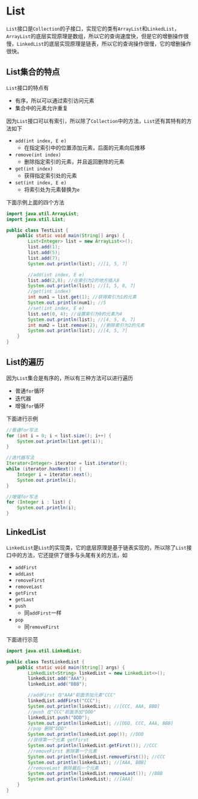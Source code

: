 # List

`List`接口是`Collection`的子接口，实现它的类有`ArrayList`和`LinkedList`，`ArrayList`的底层实现原理是数组，所以它的查询速度快，但是它的增删操作很慢，`LinkedList`的底层实现原理是链表，所以它的查询操作很慢，它的增删操作很快。

## List集合的特点

`List`接口的特点有

- 有序，所以可以通过索引访问元素
- 集合中的元素允许重复

因为`List`接口可以有索引，所以除了`Collection`中的方法，`List`还有其特有的方法如下

- `add(int index, E e)`
  - 在指定索引中的位置添加元素，后面的元素向后推移
- `remove(int index)`
  - 删除指定索引的元素，并且返回删除的元素
- `get(int index)`
  - 获得指定索引处的元素
- `set(int index, E e)`
  - 将索引处为元素替换为`e`

下面示例上面的四个方法

```java
import java.util.ArrayList;
import java.util.List;

public class TestList {
    public static void main(String[] args) {
        List<Integer> list = new ArrayList<>();
        list.add(1);
        list.add(5);
        list.add(7);
        System.out.println(list); //[1, 5, 7]

        //add(int index, E e)
        list.add(2,8); //在索引为2的地方插入8
        System.out.println(list); //[1, 5, 8, 7]
        //get(int index)
        int num1 = list.get(1); //获得索引为1的元素
        System.out.println(num1); //5
        //set(int index, E e)
        list.set(0, 4); //设置索引为0的元素为4
        System.out.println(list); //[4, 5, 8, 7]
        int num2 = list.remove(2); //删除索引为2的元素
        System.out.println(list); //[4, 5, 7]
    }
}
```

## List的遍历

因为`List`集合是有序的，所以有三种方法可以进行遍历

- 普通`for`循环
- 迭代器
- 增强`for`循环

下面进行示例

```java
//普通for写法
for (int i = 0; i < list.size(); i++) {
    System.out.println(list.get(i));
}

//迭代器写法
Iterator<Integer> iterator = list.iterator();
while (iterator.hasNext()) {
    Integer i = iterator.next();
    System.out.println(i);
}

//增强for写法
for (Integer i : list) {
    System.out.println(i);
}
```

## LinkedList

`LinkedList`是`List`的实现类，它的底层原理是基于链表实现的，所以除了`List`接口中的方法，它还提供了很多与头尾有关的方法，如

- `addFirst`
- `addLast`
- `removeFirst`
- `removeLast`
- `getFirst`
- `getLast`
- `push`
  - 同`addFirst`一样
- `pop`
  - 同`removeFirst`

下面进行示范

```java
import java.util.LinkedList;

public class TestLinkedList {
    public static void main(String[] args) {
        LinkedList<String> linkedList = new LinkedList<>();
        linkedList.add("AAA");
        linkedList.add("BBB");

        //addFirst 在"AAA"前面添加元素"CCC"
        linkedList.addFirst("CCC");
        System.out.println(linkedList); //[CCC, AAA, BBB]
        //push 在"CCC"前面添加"DDD"
        linkedList.push("DDD");
        System.out.println(linkedList); //[DDD, CCC, AAA, BBB]
        //pop 删除"DDD"
        System.out.println(linkedList.pop()); //DDD
        //获得第一个元素 getFirst
        System.out.println(linkedList.getFirst()); //CCC
        //removeFirst 删除第一个元素
        System.out.println(linkedList.removeFirst()); //CCC
        System.out.println(linkedList); //[AAA, BBB]
        //removeLast 删除最后一个元素
        System.out.println(linkedList.removeLast()); //BBB
        System.out.println(linkedList); //[AAA]
    }
}
```

